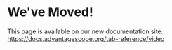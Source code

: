 # We've Moved!

This page is available on our new documentation site: https://docs.advantagescope.org/tab-reference/video
